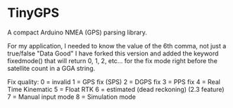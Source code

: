 # TinyGPS
A compact Arduino NMEA (GPS) parsing library.

For my application, I needed to know the value of the 6th comma, not just a true/false "Data Good"
I have forked this version and added the keyword fixedmode() that will return 0, 1, 2, etc... for the fix mode right before the satellite
count in a GGA string.

  Fix quality: 0 = invalid
               1 = GPS fix (SPS)
               2 = DGPS fix
               3 = PPS fix
			       4 = Real Time Kinematic
			       5 = Float RTK
             6 = estimated (dead reckoning) (2.3 feature)
			       7 = Manual input mode
			       8 = Simulation mode
